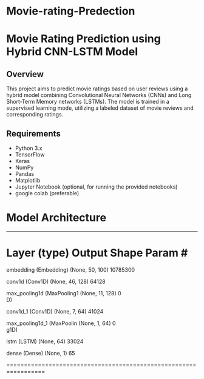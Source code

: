 # Movie-rating-Predection
# Movie Rating Prediction using Hybrid CNN-LSTM Model

## Overview
This project aims to predict movie ratings based on user reviews using a hybrid model combining Convolutional Neural Networks (CNNs) and Long Short-Term Memory networks (LSTMs). The model is trained in a supervised learning mode, utilizing a labeled dataset of movie reviews and corresponding ratings.

## Requirements
- Python 3.x
- TensorFlow
- Keras
- NumPy
- Pandas
- Matplotlib
- Jupyter Notebook (optional, for running the provided notebooks)
- google colab (preferable)


# Model Architecture
_________________________________________________________________
 Layer (type)                Output Shape              Param #   
=================================================================
 embedding (Embedding)       (None, 50, 100)           10785300  
                                                                 
 conv1d (Conv1D)             (None, 46, 128)           64128     
                                                                 
 max_pooling1d (MaxPooling1  (None, 11, 128)           0         
 D)                                                              
                                                                 
 conv1d_1 (Conv1D)           (None, 7, 64)             41024     
                                                                 
 max_pooling1d_1 (MaxPoolin  (None, 1, 64)             0         
 g1D)                                                            
                                                                 
 lstm (LSTM)                 (None, 64)                33024     
                                                                 
 dense (Dense)               (None, 1)                 65        
                                                                 
=================================================================
